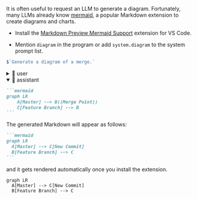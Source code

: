 It is often useful to request an LLM to generate a diagram. Fortunately,
many LLMs already know [mermaid](https://mermaid.js.org/), a popular Markdown extension
to create diagrams and charts.

-   Install the [Markdown Preview Mermaid Support](https://marketplace.visualstudio.com/items?itemName=bierner.markdown-mermaid) extension for VS Code.

-   Mention `diagram` in the program or add `system.diagram` to the system prompt list.

```js
$`Generate a diagram of a merge.`
```

<!-- genaiscript output start -->

<details>
<summary>👤 user</summary>


```markdown wrap
Generate a diagram of a merge.
```


</details>


<details open>
<summary>🤖 assistant </summary>


````markdown wrap
```mermaid
graph LR
    A[Master] --> B((Merge Point))
    C[Feature Branch] --> B
```
````


</details>

<!-- genaiscript output end -->



The generated Markdown will appear as follows:

````markdown
```mermaid
graph LR
  A[Master] --> C[New Commit]
  B[Feature Branch] --> C
```
````

and it gets rendered automatically once you install the extension.

```mermaid
graph LR
  A[Master] --> C[New Commit]
  B[Feature Branch] --> C
```